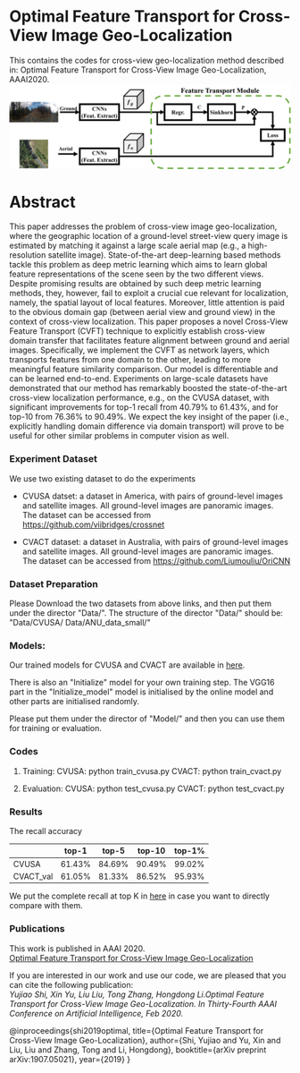 # Optimal Feature Transport for Cross-View Image Geo-Localization

This contains the codes for cross-view geo-localization method described in: Optimal Feature Transport for Cross-View Image Geo-Localization, AAAI2020. 
![alt text](./Framework.png)

# Abstract
This paper addresses the problem of cross-view image geo-localization, where the geographic location of a ground-level street-view query image is estimated by matching it against a large scale aerial map (e.g., a high-resolution satellite image). State-of-the-art deep-learning based methods tackle this problem as deep metric learning which aims to learn global feature representations of the scene seen by the two different views.  Despite promising results are obtained by such deep metric learning methods, they, however, fail to exploit a crucial cue relevant for localization, namely, the spatial layout of local features.  Moreover, little attention is paid to the obvious domain gap (between aerial view and ground view) in the context of cross-view localization. This paper proposes a novel Cross-View Feature Transport (CVFT) technique to explicitly establish cross-view domain transfer that facilitates feature alignment between ground and aerial images. Specifically, we implement the CVFT as network layers, which transports features from one domain to the other, leading to more meaningful feature similarity comparison. Our model is differentiable and can be learned end-to-end. Experiments on large-scale datasets have demonstrated that our method has remarkably boosted the state-of-the-art cross-view localization performance, e.g., on the CVUSA dataset, with significant improvements for top-1 recall from 40.79% to 61.43%, and for top-10 from 76.36%  to 90.49%.  We expect the key insight of the paper (i.e., explicitly handling domain difference via domain transport) will prove to be useful for other similar problems in computer vision as well. 

### Experiment Dataset
We use two existing dataset to do the experiments

- CVUSA datset: a dataset in America, with pairs of ground-level images and satellite images. All ground-level images are panoramic images.  
	The dataset can be accessed from https://github.com/viibridges/crossnet

- CVACT dataset: a dataset in Australia, with pairs of ground-level images and satellite images. All ground-level images are panoramic images.  
	The dataset can be accessed from https://github.com/Liumouliu/OriCNN


### Dataset Preparation
Please Download the two datasets from above links, and then put them under the director "Data/". The structure of the director "Data/" should be:
"Data/CVUSA/
 Data/ANU_data_small/"

### Models:
Our trained models for CVUSA and CVACT are available in [here](https://drive.google.com/file/d/1c_T8vkUY72EoqR7vzzm6wXBSfC9r3SBG/view?usp=sharing). 

There is also an "Initialize" model for your own training step. The VGG16 part in the "Initialize_model" model is initialised by the online model and other parts are initialised randomly. 

Please put them under the director of "Model/" and then you can use them for training or evaluation.


### Codes

1. Training:
	CVUSA: python train_cvusa.py
	CVACT: python train_cvact.py

2. Evaluation:
	CVUSA: python test_cvusa.py
	CVACT: python test_cvact.py

### Results
The recall accuracy

|           |  top-1  |   top-5  |  top-10  |  top-1%  |
| --------- | :-----: | :------: | :------: | :------: |
| CVUSA     |  61.43% |   84.69% |   90.49% |   99.02% |
| CVACT_val |  61.05% |   81.33% |   86.52% |   95.93% |

We put the complete recall at top K in [here](https://drive.google.com/file/d/1EZ_J8FJfcqMPWPc3bfXvcozrUZlmr7Dy/view?usp=sharing) in case you want to directly compare with them. 

### Publications
This work is published in AAAI 2020.  
[Optimal Feature Transport for Cross-View Image Geo-Localization](https://arxiv.org/pdf/1907.05021.pdf)

If you are interested in our work and use our code, we are pleased that you can cite the following publication:  
*Yujiao Shi, Xin Yu, Liu Liu, Tong Zhang, Hongdong Li.Optimal Feature Transport for Cross-View Image Geo-Localization. In Thirty-Fourth AAAI Conference on Artificial Intelligence, Feb 2020.*

@inproceedings{shi2019optimal,
  title={Optimal Feature Transport for Cross-View Image Geo-Localization},
  author={Shi, Yujiao and Yu, Xin and Liu, Liu and Zhang, Tong and Li, Hongdong},
  booktitle={arXiv preprint arXiv:1907.05021},
  year={2019}
}

